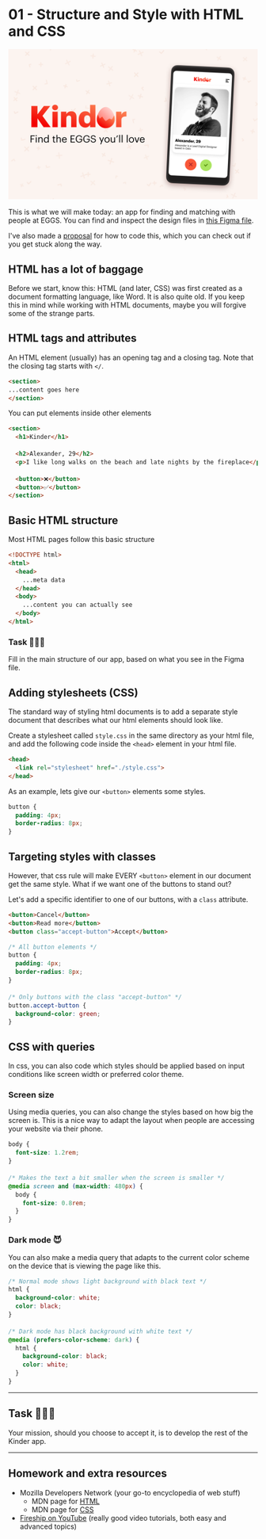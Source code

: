 <!-- ---
marp: true
headingDivider: 2
--- -->

# 01 - Structure and Style with HTML and CSS

![](assets/Hero.png)

This is what we will make today: an app for finding and matching with people at EGGS. You can find and inspect the design files in [this Figma file](https://www.figma.com/file/zqZmMHuzI4aLm7y4NMMi1V/Kinder-app?node-id=0%3A1).

I've also made a [proposal](https://codesandbox.io/s/kinderapp-jog8u?file=/index.html) for how to code this, which you can check out if you get stuck along the way.

## HTML has a lot of baggage
Before we start, know this: HTML (and later, CSS) was first created as a document formatting language, like Word. It is also quite old. If you keep this in mind while working with HTML documents, maybe you will forgive some of the strange parts.

## HTML tags and attributes
An HTML element (usually) has an opening tag and a closing tag. Note that the closing tag starts with `</`.

```html
<section>
...content goes here
</section>
```

You can put elements inside other elements

```html
<section>
  <h1>Kinder</h1>

  <h2>Alexander, 29</h2>
  <p>I like long walks on the beach and late nights by the fireplace</p>

  <button>❌</button>
  <button>✅</button>
</section>
```

## Basic HTML structure
Most HTML pages follow this basic structure

```html
<!DOCTYPE html>
<html>
  <head>
    ...meta data
  </head>
  <body>
    ...content you can actually see
  </body>
</html>
```

### Task 👩🏼‍💻
Fill in the main structure of our app, based on what you see in the Figma file. 

## Adding stylesheets (CSS)
The standard way of styling html documents is to add a separate style document that describes what our html elements should look like. 

Create a stylesheet called `style.css` in the same directory as your html file, and add the following code inside the `<head>` element in your html file.

```html
<head>
  <link rel="stylesheet" href="./style.css">
</head>
```

As an example, lets give our `<button>` elements some styles.

```css
button {
  padding: 4px;
  border-radius: 8px;
}
```


## Targeting styles with classes
However, that css rule will make EVERY `<button>` element in our document get the same style. What if we want one of the buttons to stand out?

Let's add a specific identifier to one of our buttons, with a `class` attribute.

```html
<button>Cancel</button>
<button>Read more</button>
<button class="accept-button">Accept</button>
```

```css
/* All button elements */
button {
  padding: 4px;
  border-radius: 8px;
}

/* Only buttons with the class "accept-button" */
button.accept-button {
  background-color: green;
}
```

## CSS with queries
In css, you can also code which styles should be applied based on input conditions like screen width or preferred color theme.

### Screen size
Using media queries, you can also change the styles based on how big the screen is. This is a nice way to adapt the layout when people are accessing your website via their phone.

```css
body {
  font-size: 1.2rem;
}

/* Makes the text a bit smaller when the screen is smaller */
@media screen and (max-width: 480px) {
  body {
    font-size: 0.8rem;
  }
}
```

### Dark mode 😈
You can also make a media query that adapts to the current color scheme on the device that is viewing the page like this.

```css
/* Normal mode shows light background with black text */
html {
  background-color: white;
  color: black;
}

/* Dark mode has black background with white text */
@media (prefers-color-scheme: dark) {
  html {
    background-color: black;
    color: white;
  }
}
```


---
## Task 👩🏼‍💻
Your mission, should you choose to accept it, is to develop the rest of the Kinder app.

---
## Homework and extra resources
* Mozilla Developers Network (your go-to encyclopedia of web stuff)
  * MDN page for [HTML](https://developer.mozilla.org/en-US/docs/Web/HTML)
  * MDN page for [CSS](https://developer.mozilla.org/en-US/docs/Web/CSS)
* [Fireship on YouTube](https://www.youtube.com/c/AngularFirebase/featured) (really good video tutorials, both easy and advanced topics)
